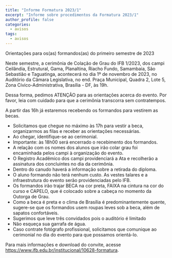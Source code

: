 ```yaml
---
title: "Informe Formatura 2023/1" 
excerpt: "Informe sobre procedimentos da Formatura 2023/1"
author_profile: false
categories:
  - avisos
tags:
  - avisos
---
```

Orientações para os(as) formandos(as) do primeiro semestre de 2023

Neste semestre,  a cerimônia de Colação de Grau do IFB 1/2023, dos campi Ceilândia, Estrutural, Gama, Planaltina, Riacho Fundo, Samambaia, São Sebastião e Taguatinga, acontecerá no dia 1º de novembro de 2023, no Auditório da Câmara Legislativa, no end. Praça Municipal, Quadra 2, Lote 5, Zona Cívico-Administrativa, Brasília - DF, às 19h.

Dessa forma, pedimos ATENÇÃO para as orientações acerca do evento. Por favor, leia com cuidado para que a cerimônia transcorra sem contratempos.

A partir das 16h já estaremos recebendo os formandos para vestirem as becas.
- Solicitamos que chegue no máximo às 17h para vestir a beca, organizarmos as filas e receber as orientações necessárias. 
- Ao chegar, identifique-se ao cerimonial.
- Importante: às 18h00 será encerrado o recebimento dos formandos.
- A relação com os nomes dos alunos que irão colar grau foi encaminhada pelos campi à organização do evento.
- O Registro Acadêmico dos campi providenciará a Ata e recolherão a assinatura dos concluintes no dia da cerimônia.
- Dentro do canudo haverá a informação sobre a retirada do diploma.
- O aluno formando não terá nenhum custo. As vestes talares e a infraestrutura do evento serão providenciadas pelo IFB.
- Os formandos irão trajar BECA na cor preta, FAIXA na cintura na cor do curso e CAPELO, que é colocado sobre a cabeça no momento da Outorga de Grau.
- Como a beca é preta e o clima de Brasília é predominantemente quente, sugere-se que os formandos usem roupas leves sob a beca, além de sapatos confortáveis.
- Sugerimos que leve três convidados pois o auditório é limitado
- Não esqueça sua garrafa de água.
- Caso contrate fotógrafo profissional, solicitamos que comunique ao cerimonial no dia do evento para que possamos orientá-lo.

Para mais informações e download do convite, acesse https://www.ifb.edu.br/institucional/10628-formatura.
